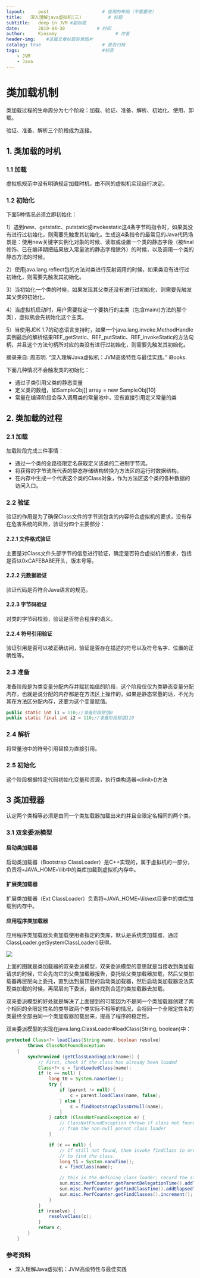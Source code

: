 ```yaml
---
layout:     post                    # 使用的布局（不需要改）
title:   深入理解java虚拟机(三)          # 标题 
subtitle:   deep in JVM #副标题
date:       2019-04-30            # 时间
author:     Kinsomy                      # 作者
header-img:    #这篇文章标题背景图片
catalog: true                       # 是否归档
tags:                               #标签
    - JVM
    - Java
---
```

# 类加载机制
类加载过程的生命周分为七个阶段：加载、验证、准备、解析、初始化、使用、卸载。

验证、准备、解析三个阶段成为连接。

## 1. 类加载的时机
### 1.1 加载
虚拟机规范中没有明确规定加载时机，由不同的虚拟机实现自行决定。

### 1.2 初始化
下面5种情况必须立即初始化：

1）遇到new、getstatic、putstatic或invokestatic这4条字节码指令时，如果类没有进行过初始化，则需要先触发其初始化。生成这4条指令的最常见的Java代码场景是：使用new关键字实例化对象的时候、读取或设置一个类的静态字段（被final修饰、已在编译期把结果放入常量池的静态字段除外）的时候，以及调用一个类的静态方法的时候。

2）使用java.lang.reflect包的方法对类进行反射调用的时候，如果类没有进行过初始化，则需要先触发其初始化。

3）当初始化一个类的时候，如果发现其父类还没有进行过初始化，则需要先触发其父类的初始化。

4）当虚拟机启动时，用户需要指定一个要执行的主类（包含main()方法的那个类），虚拟机会先初始化这个主类。

5）当使用JDK 1.7的动态语言支持时，如果一个java.lang.invoke.MethodHandle实例最后的解析结果REF_getStatic、REF_putStatic、REF_invokeStatic的方法句柄，并且这个方法句柄所对应的类没有进行过初始化，则需要先触发其初始化。

摘录来自: 周志明. “深入理解Java虚拟机：JVM高级特性与最佳实践。” iBooks. 

下面几种情况不会触发类的初始化：
* 通过子类引用父类的静态变量
* 定义类的数组，如SampleObj[] array = new SampleObj[10]
* 常量在编译阶段会存入调用类的常量池中，没有直接引用定义常量的类


## 2. 类加载的过程
### 2.1 加载
加载阶段完成三件事情：
* 通过一个类的全路径限定名获取定义该类的二进制字节流。
* 将获得的字节流所代表的静态存储结构转换为方法区的运行时数据结构。
* 在内存中生成一个代表这个类的Class对象，作为方法区这个类的各种数据的访问入口。

### 2.2 验证
验证的作用是为了确保Class文件的字节流包含的内容符合虚拟机的要求，没有存在危害系统的风险，验证分四个主要部分：
#### 2.2.1 文件格式验证
主要是对Class文件头部字节的信息进行验证，确定是否符合虚拟机的要求，包括是否以0xCAFEBABE开头，版本号等。
#### 2.2.2 元数据验证
验证代码是否符合Java语言的规范。
#### 2.2.3 字节码验证
对类的字节码校验，验证是否符合程序的语义。
#### 2.2.4 符号引用验证
验证引用是否可以被正确访问，验证是否存在描述的符号以及符号名字、位置的正确性等。

### 2.3 准备
准备阶段是为类变量分配内存并赋初始值的阶段，这个阶段仅仅为类静态变量分配内存，也就是说分配的内存都是在方法区上操作的。如果是静态常量的话，不光为其在方法区分配内存，还要为这个变量赋值。

```java
public static int i1 = 110;//准备阶段赋值0
public static final int i2 = 110;//准备阶段赋值110
```

### 2.4 解析
将常量池中的符号引用替换为直接引用。

### 2.5 初始化
这个阶段根据特定代码初始化变量和资源，执行类构造器`<`clinit`>`()方法

## 3 类加载器
认定两个类相等必须是由同一个类加载器加载出来的并且全限定名相同的两个类。

### 3.1 双亲委派模型
#### 启动类加载器
启动类加载器（Bootstrap ClassLoader）是C++实现的，属于虚拟机的一部分，负责将`<`JAVA_HOME`>`\lib中的类库加载到虚拟机内存中。

#### 扩展类加载器
扩展类加载器（Ext ClassLoader）负责将`<`JAVA_HOME`>`\lib\ext目录中的类库加载到内存中。

#### 应用程序类加载器
应用程序类加载器负责加载使用者指定的类库，默认是系统类加载器，通过ClassLoader.getSystemClassLoader()获得。

![](https://github.com/KinsomyJS/KinsomyJS.github.io/blob/master/img/jvm/7.png?raw=true)

上面的图就是类加载器的双亲委派模型，双亲委派模型的意思就是当接收到类加载请求的时候，它会先向它的父类加载器报告，委托给父类加载器加载，然后父类加载器再层层向上委托，直到达到最顶层的启动类加载器，然后启动类加载器没法实现类加载的时候，再层层向下委派，最终找到合适的类加载器去加载。

双亲委派模型的好处就是解决了上面提到的可能因为不是同一个类加载器创建了两个相同的全限定性名的类导致两个类实际不相等的情况，会将同一个全限定性名的类最终全部由同一个类加载器加载出来，提高了程序的稳定性。

双亲委派模型的实现在java.lang.ClassLoader#loadClass(String, boolean)中：
```java
protected Class<?> loadClass(String name, boolean resolve)
        throws ClassNotFoundException
    {
        synchronized (getClassLoadingLock(name)) {
            // First, check if the class has already been loaded
            Class<?> c = findLoadedClass(name);
            if (c == null) {
                long t0 = System.nanoTime();
                try {
                    if (parent != null) {
                        c = parent.loadClass(name, false);
                    } else {
                        c = findBootstrapClassOrNull(name);
                    }
                } catch (ClassNotFoundException e) {
                    // ClassNotFoundException thrown if class not found
                    // from the non-null parent class loader
                }

                if (c == null) {
                    // If still not found, then invoke findClass in order
                    // to find the class.
                    long t1 = System.nanoTime();
                    c = findClass(name);

                    // this is the defining class loader; record the stats
                    sun.misc.PerfCounter.getParentDelegationTime().addTime(t1 - t0);
                    sun.misc.PerfCounter.getFindClassTime().addElapsedTimeFrom(t1);
                    sun.misc.PerfCounter.getFindClasses().increment();
                }
            }
            if (resolve) {
                resolveClass(c);
            }
            return c;
        }
    }
```
### 参考资料
* 深入理解Java虚拟机：JVM高级特性与最佳实践